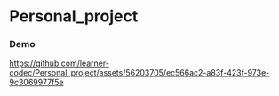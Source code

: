 # Personal_project
### Demo



https://github.com/learner-codec/Personal_project/assets/56203705/ec566ac2-a83f-423f-973e-9c3069977f5e

